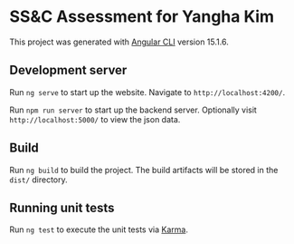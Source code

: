 # SS&C Assessment for Yangha Kim

This project was generated with [Angular CLI](https://github.com/angular/angular-cli) version 15.1.6.

## Development server

Run `ng serve` to start up the website. Navigate to `http://localhost:4200/`.

Run `npm run server` to start up the backend server. Optionally visit `http://localhost:5000/` to view the json data.

## Build

Run `ng build` to build the project. The build artifacts will be stored in the `dist/` directory.

## Running unit tests

Run `ng test` to execute the unit tests via [Karma](https://karma-runner.github.io).
